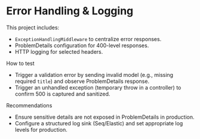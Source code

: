 # Error Handling & Logging

This project includes:

- `ExceptionHandlingMiddleware` to centralize error responses.
- ProblemDetails configuration for 400-level responses.
- HTTP logging for selected headers.

How to test

- Trigger a validation error by sending invalid model (e.g., missing required `title`) and observe ProblemDetails response.
- Trigger an unhandled exception (temporary throw in a controller) to confirm 500 is captured and sanitized.

Recommendations

- Ensure sensitive details are not exposed in ProblemDetails in production.
- Configure a structured log sink (Seq/Elastic) and set appropriate log levels for production.
